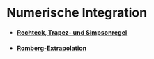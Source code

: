 # Numerische Integration

* #### [Rechteck, Trapez- und Simpsonregel](./rechteck,%20trapez%20und%20simpson)
* #### [Romberg-Extrapolation](./romberg)
